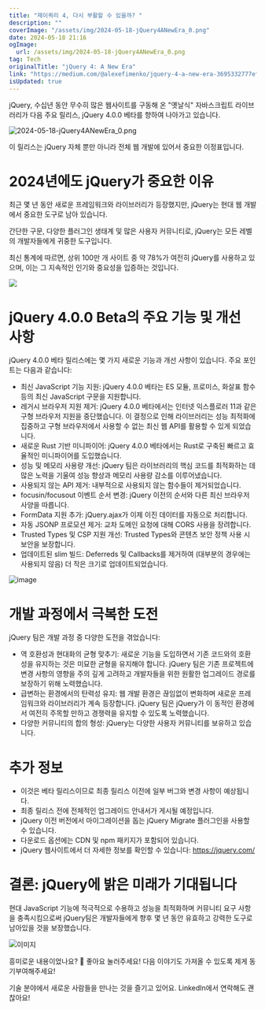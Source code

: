 ```yaml
---
title: "제이쿼리 4, 다시 부활할 수 있을까? "
description: ""
coverImage: "/assets/img/2024-05-18-jQuery4ANewEra_0.png"
date: 2024-05-18 21:16
ogImage:
  url: /assets/img/2024-05-18-jQuery4ANewEra_0.png
tag: Tech
originalTitle: "jQuery 4: A New Era"
link: "https://medium.com/@alexefimenko/jquery-4-a-new-era-3695332777ef"
isUpdated: true
---
```


jQuery, 수십년 동안 무수히 많은 웹사이트를 구동해 온 "옛날식" 자바스크립트 라이브러리가 다음 주요 릴리스, jQuery 4.0.0 베타를 향하여 나아가고 있습니다.

![2024-05-18-jQuery4ANewEra_0.png](/assets/img/2024-05-18-jQuery4ANewEra_0.png)

이 릴리스는 jQuery 자체 뿐만 아니라 전체 웹 개발에 있어서 중요한 이정표입니다.

# 2024년에도 jQuery가 중요한 이유

<!-- seedividend - 사각형 -->

<ins class="adsbygoogle"
     style="display:block"
     data-ad-client="ca-pub-4877378276818686"
     data-ad-slot="1898504329"
     data-ad-format="auto"
     data-full-width-responsive="true"></ins>

<script>
     (adsbygoogle = window.adsbygoogle || []).push({});
</script>

최근 몇 년 동안 새로운 프레임워크와 라이브러리가 등장했지만, jQuery는 현대 웹 개발에서 중요한 도구로 남아 있습니다.

간단한 구문, 다양한 플러그인 생태계 및 많은 사용자 커뮤니티로, jQuery는 모든 레벨의 개발자들에게 귀중한 도구입니다.

최신 통계에 따르면, 상위 100만 개 사이트 중 약 78%가 여전히 jQuery를 사용하고 있으며, 이는 그 지속적인 인기와 중요성을 입증하는 것입니다.

<img src="/assets/img/2024-05-18-jQuery4ANewEra_1.png" />

<!-- seedividend - 사각형 -->

<ins class="adsbygoogle"
     style="display:block"
     data-ad-client="ca-pub-4877378276818686"
     data-ad-slot="1898504329"
     data-ad-format="auto"
     data-full-width-responsive="true"></ins>

<script>
     (adsbygoogle = window.adsbygoogle || []).push({});
</script>

# jQuery 4.0.0 Beta의 주요 기능 및 개선 사항

jQuery 4.0.0 베타 릴리스에는 몇 가지 새로운 기능과 개선 사항이 있습니다. 주요 포인트는 다음과 같습니다:

- 최신 JavaScript 기능 지원: jQuery 4.0.0 베타는 ES 모듈, 프로미스, 화살표 함수 등의 최신 JavaScript 구문을 지원합니다.
- 레거시 브라우저 지원 제거: jQuery 4.0.0 베타에서는 인터넷 익스플로러 11과 같은 구형 브라우저 지원을 중단했습니다. 이 결정으로 인해 라이브러리는 성능 최적화에 집중하고 구형 브라우저에서 사용할 수 없는 최신 웹 API를 활용할 수 있게 되었습니다.
- 새로운 Rust 기반 미니파이어: jQuery 4.0.0 베타에서는 Rust로 구축된 빠르고 효율적인 미니파이어를 도입했습니다.
- 성능 및 메모리 사용량 개선: jQuery 팀은 라이브러리의 핵심 코드를 최적화하는 데 많은 노력을 기울여 성능 향상과 메모리 사용량 감소를 이루어냈습니다.
- 사용되지 않는 API 제거: 내부적으로 사용되지 않는 함수들이 제거되었습니다.
- focusin/focusout 이벤트 순서 변경: jQuery 이전의 순서와 다른 최신 브라우저 사양을 따릅니다.
- FormData 지원 추가: jQuery.ajax가 이제 이진 데이터를 자동으로 처리합니다.
- 자동 JSONP 프로모션 제거: 교차 도메인 요청에 대해 CORS 사용을 장려합니다.
- Trusted Types 및 CSP 지원 개선: Trusted Types와 콘텐츠 보안 정책 사용 시 보안을 보장합니다.
- 업데이트된 slim 빌드: Deferreds 및 Callbacks를 제거하여 (대부분의 경우에는 사용되지 않음) 더 작은 크기로 업데이트되었습니다.

![image](/assets/img/2024-05-18-jQuery4ANewEra_2.png)

<!-- seedividend - 사각형 -->

<ins class="adsbygoogle"
     style="display:block"
     data-ad-client="ca-pub-4877378276818686"
     data-ad-slot="1898504329"
     data-ad-format="auto"
     data-full-width-responsive="true"></ins>

<script>
     (adsbygoogle = window.adsbygoogle || []).push({});
</script>

# 개발 과정에서 극복한 도전

jQuery 팀은 개발 과정 중 다양한 도전을 겪었습니다:

- 역 호환성과 현대화의 균형 맞추기: 새로운 기능을 도입하면서 기존 코드와의 호환성을 유지하는 것은 미묘한 균형을 유지해야 합니다. jQuery 팀은 기존 프로젝트에 변경 사항의 영향을 주의 깊게 고려하고 개발자들을 위한 원활한 업그레이드 경로를 보장하기 위해 노력했습니다.
- 급변하는 환경에서의 탄력성 유지: 웹 개발 환경은 끊임없이 변화하며 새로운 프레임워크와 라이브러리가 계속 등장합니다. jQuery 팀은 jQuery가 이 동적인 환경에서 여전히 주목할 만하고 경쟁력을 유지할 수 있도록 노력했습니다.
- 다양한 커뮤니티의 합의 형성: jQuery는 다양한 사용자 커뮤니티를 보유하고 있습니다.

# 추가 정보

<!-- seedividend - 사각형 -->

<ins class="adsbygoogle"
     style="display:block"
     data-ad-client="ca-pub-4877378276818686"
     data-ad-slot="1898504329"
     data-ad-format="auto"
     data-full-width-responsive="true"></ins>

<script>
     (adsbygoogle = window.adsbygoogle || []).push({});
</script>

- 이것은 베타 릴리스이므로 최종 릴리스 이전에 일부 버그와 변경 사항이 예상됩니다.
- 최종 릴리스 전에 전체적인 업그레이드 안내서가 게시될 예정입니다.
- jQuery 이전 버전에서 마이그레이션을 돕는 jQuery Migrate 플러그인을 사용할 수 있습니다.
- 다운로드 옵션에는 CDN 및 npm 패키지가 포함되어 있습니다.
- jQuery 웹사이트에서 더 자세한 정보를 확인할 수 있습니다: https://jquery.com/

# 결론: jQuery에 밝은 미래가 기대됩니다

현대 JavaScript 기능에 적극적으로 수용하고 성능을 최적화하며 커뮤니티 요구 사항을 충족시킴으로써 jQuery팀은 개발자들에게 향후 몇 년 동안 유효하고 강력한 도구로 남아있을 것을 보장했습니다.

![이미지](/assets/img/2024-05-18-jQuery4ANewEra_3.png)

<!-- seedividend - 사각형 -->

<ins class="adsbygoogle"
     style="display:block"
     data-ad-client="ca-pub-4877378276818686"
     data-ad-slot="1898504329"
     data-ad-format="auto"
     data-full-width-responsive="true"></ins>

<script>
     (adsbygoogle = window.adsbygoogle || []).push({});
</script>

흥미로운 내용이었나요? 👏 좋아요 눌러주세요! 다음 이야기도 가져올 수 있도록 제게 동기부여해주세요!

기술 분야에서 새로운 사람들을 만나는 것을 즐기고 있어요. LinkedIn에서 연락해도 괜찮아요!
